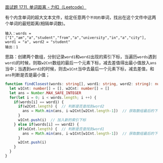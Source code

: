 [面试题 17.11. 单词距离 - 力扣（Leetcode）](https://leetcode.cn/problems/find-closest-lcci/description/)

有个内含单词的超大文本文件，给定任意两个`不同的`单词，找出在这个文件中这两个单词的最短距离(相隔单词数)。

```
输入：words = ["I","am","a","student","from","a","university","in","a","city"], word1 = "a", word2 = "student"
输出：1
```

思路：创建两个数组，分别记录`word1`和`word2`出现的索引下标，当遍历`words`遇到`word1`的时候，则取`w2Cnt`数组的最后一个元素下标，减去差值得出最小值放入`ans`当中；当遇到`word2`的时候，则去`w1Cnt`当中去最后一个元素下标，减去差值，和`ans`判断是否是最小值；

```typescript
function findClosest(words: string[], word1: string, word2: string): number {
  let w1Cnt: number[] = [], w2Cnt: number[] = []
  let ans = Number.MAX_SAFE_INTEGER
  for(let i = 0; i < words.length; i ++) {
    if(words[i] == word1) {
      if(w2Cnt.length) {  // 判断是否查找到word2
        ans = Math.min(ans, i-w2Cnt[w2Cnt.length-1])  // 获取数组最后的下标计算差值
      }
      w1Cnt.push(i)  // 加入新的索引下标
    } else if(words[i] == word2) {
      if(w1Cnt.length) {  // 判断是否查找到word1
        ans = Math.min(ans, i-w1Cnt[w1Cnt.length-1])  // 获取数组最后的下标计算差值
      }
      w2Cnt.push(i)
    }
  }
}
```

